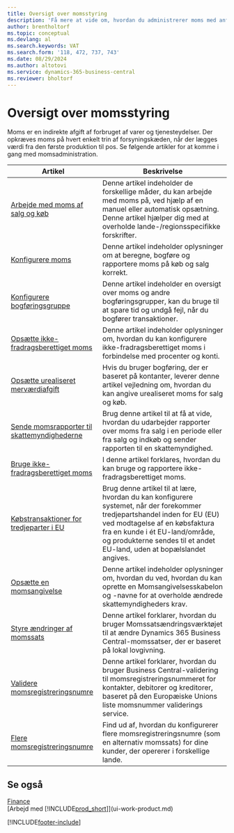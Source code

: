 ```yaml
---
title: Oversigt over momsstyring
description: 'Få mere at vide om, hvordan du administrerer moms med anførte oplysninger og ressourcer.'
author: brentholtorf
ms.topic: conceptual
ms.devlang: al
ms.search.keywords: VAT
ms.search.form: '118, 472, 737, 743'
ms.date: 08/29/2024
ms.author: altotovi
ms.service: dynamics-365-business-central
ms.reviewer: bholtorf
---
```


# Oversigt over momsstyring
Moms er en indirekte afgift af forbruget af varer og tjenesteydelser. Der opkræves moms på hvert enkelt trin af forsyningskæden, når der lægges værdi fra den første produktion til pos. Se følgende artikler for at komme i gang med momsadministration.  

|  Artikel  |  Beskrivelse  |  
|--------|--------------|  
| [Arbejde med moms af salg og køb](finance-work-with-vat.md) | Denne artikel indeholder de forskellige måder, du kan arbejde med moms på, ved hjælp af en manuel eller automatisk opsætning. Denne artikel hjælper dig med at overholde lande-/regionsspecifikke forskrifter.|
| [Konfigurere moms](finance-setup-vat.md) | Denne artikel indeholder oplysninger om at beregne, bogføre og rapportere moms på køb og salg korrekt.|
| [Konfigurere bogføringsgruppe](finance-posting-groups.md#tax-posting-groups) | Denne artikel indeholder en oversigt over moms og andre bogføringsgrupper, kan du bruge til at spare tid og undgå fejl, når du bogfører transaktioner.|
| [Opsætte ikke-fradragsberettiget moms](finance-setup-nondeductible-vat.md) | Denne artikel indeholder oplysninger om, hvordan du kan konfigurere ikke-fradragsberettiget moms i forbindelse med procenter og konti.|
| [Opsætte urealiseret merværdiafgift](finance-setup-unrealized-vat.md) | Hvis du bruger bogføring, der er baseret på kontanter, leverer denne artikel vejledning om, hvordan du kan angive urealiseret moms for salg og køb.|
| [Sende momsrapporter til skattemyndighederne](finance-how-report-vat.md) | Brug denne artikel til at få at vide, hvordan du udarbejder rapporter over moms fra salg i en periode eller fra salg og indkøb og sender rapporten til en skattemyndighed.|
| [Bruge ikke-fradragsberettiget moms](finance-how-use-non-deductible-vat.md) | I denne artikel forklares, hvordan du kan bruge og rapportere ikke-fradragsberettiget moms.| 
| [Købstransaktioner for tredjeparter i EU](finance-how-to-eu3party-trade-purchase.md) | Brug denne artikel til at lære, hvordan du kan konfigurere systemet, når der forekommer tredjepartshandel inden for EU (EU) ved modtagelse af en købsfaktura fra en kunde i ét EU-land/område, og produkterne sendes til et andet EU-land, uden at bopælslandet angives.|  
| [Opsætte en momsangivelse](finance-how-setup-vat-statement.md) | Denne artikel indeholder oplysninger om, hvordan du ved, hvordan du kan oprette en Momsangivelsesskabelon og -navne for at overholde ændrede skattemyndigheders krav.|
| [Styre ændringer af momssats](finance-how-use-vat-rate-change-tool.md) | Denne artikel forklarer, hvordan du bruger Momssatsændringsværktøjet til at ændre Dynamics 365 Business Central-momssatser, der er baseret på lokal lovgivning.|
| [Validere momsregistreringsnumre](finance-how-validate-vat-registration-number.md) | Denne artikel forklarer, hvordan du bruger Business Central-validering til momsregistreringsnummeret for kontakter, debitorer og kreditorer, baseret på den Europæiske Unions liste momsnummer validerings service.|
| [Flere momsregistreringsnumre](finance-how-use-multiple-vat-registrations.md) | Find ud af, hvordan du konfigurerer flere momsregistreringsnumre (som en alternativ momssats) for dine kunder, der opererer i forskellige lande. |


## Se også 
[Finance](finance.md)    
[Arbejd med [!INCLUDE[prod_short](includes/prod_short.md)]](ui-work-product.md)  


[!INCLUDE[footer-include](includes/footer-banner.md)]
